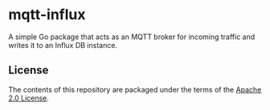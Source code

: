 # mqtt-influx

A simple Go package that acts as an MQTT broker for incoming traffic and writes it to an Influx DB instance.

## License

The contents of this repository are packaged under the terms of the [Apache 2.0 License](./LICENSE).
